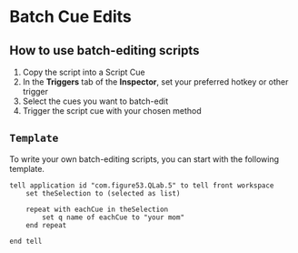 # Batch Cue Edits

## How to use batch-editing scripts

1. Copy the script into a Script Cue
1. In the **Triggers** tab of the **Inspector**, set your preferred hotkey or other trigger
1. Select the cues you want to batch-edit
1. Trigger the script cue with your chosen method

## `Template`

To write your own batch-editing scripts, you can start with the following template.

```applescript
tell application id "com.figure53.QLab.5" to tell front workspace
	set theSelection to (selected as list)

	repeat with eachCue in theSelection
		set q name of eachCue to "your mom"
	end repeat

end tell
```
